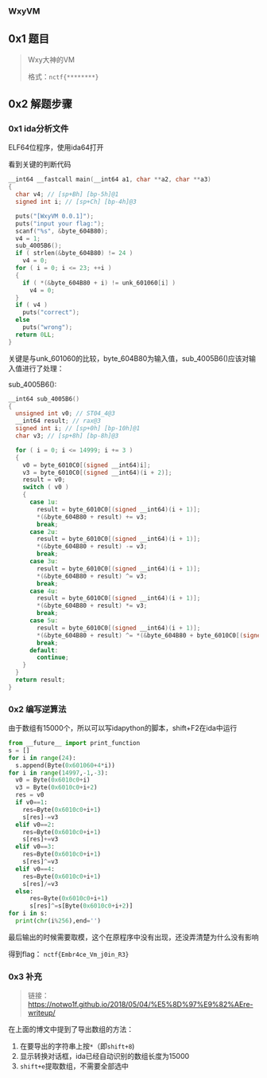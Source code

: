 ### WxyVM

## 0x1 题目

> Wxy大神的VM
>
> 格式：`nctf{********}`

## 0x2 解题步骤

### 0x1 ida分析文件

ELF64位程序，使用ida64打开

看到关键的判断代码

```c
__int64 __fastcall main(__int64 a1, char **a2, char **a3)
{
  char v4; // [sp+Bh] [bp-5h]@1
  signed int i; // [sp+Ch] [bp-4h]@3

  puts("[WxyVM 0.0.1]");
  puts("input your flag:");
  scanf("%s", &byte_604B80);
  v4 = 1;
  sub_4005B6();
  if ( strlen(&byte_604B80) != 24 )
    v4 = 0;
  for ( i = 0; i <= 23; ++i )
  {
    if ( *(&byte_604B80 + i) != unk_601060[i] )
      v4 = 0;
  }
  if ( v4 )
    puts("correct");
  else
    puts("wrong");
  return 0LL;
}
```

关键是与unk_601060的比较，byte_604B80为输入值，sub_4005B6()应该对输入值进行了处理：

sub_4005B6():

```c
__int64 sub_4005B6()
{
  unsigned int v0; // ST04_4@3
  __int64 result; // rax@3
  signed int i; // [sp+0h] [bp-10h]@1
  char v3; // [sp+8h] [bp-8h]@3

  for ( i = 0; i <= 14999; i += 3 )
  {
    v0 = byte_6010C0[(signed __int64)i];
    v3 = byte_6010C0[(signed __int64)(i + 2)];
    result = v0;
    switch ( v0 )
    {
      case 1u:
        result = byte_6010C0[(signed __int64)(i + 1)];
        *(&byte_604B80 + result) += v3;
        break;
      case 2u:
        result = byte_6010C0[(signed __int64)(i + 1)];
        *(&byte_604B80 + result) -= v3;
        break;
      case 3u:
        result = byte_6010C0[(signed __int64)(i + 1)];
        *(&byte_604B80 + result) ^= v3;
        break;
      case 4u:
        result = byte_6010C0[(signed __int64)(i + 1)];
        *(&byte_604B80 + result) *= v3;
        break;
      case 5u:
        result = byte_6010C0[(signed __int64)(i + 1)];
        *(&byte_604B80 + result) ^= *(&byte_604B80 + byte_6010C0[(signed __int64)(i + 2)]);
        break;
      default:
        continue;
    }
  }
  return result;
}
```

### 0x2 编写逆算法

由于数组有15000个，所以可以写idapython的脚本，shift+F2在ida中运行

```python
from __future__ import print_function
s = []
for i in range(24):
  s.append(Byte(0x601060+4*i))
for i in range(14997,-1,-3):
  v0 = Byte(0x6010c0+i)
  v3 = Byte(0x6010c0+i+2)
  res = v0
  if v0==1:
    res=Byte(0x6010c0+i+1)
    s[res]-=v3
  elif v0==2:
    res=Byte(0x6010c0+i+1)
    s[res]+=v3
  elif v0==3:
    res=Byte(0x6010c0+i+1)
    s[res]^=v3
  elif v0==4:
    res=Byte(0x6010c0+i+1)
    s[res]/=v3
  else:
      res=Byte(0x6010c0+i+1)
      s[res]^=s[Byte(0x6010c0+i+2)]
for i in s:
  print(chr(i%256),end='')

```

最后输出的时候需要取模，这个在原程序中没有出现，还没弄清楚为什么没有影响

得到flag： `nctf{Embr4ce_Vm_j0in_R3}`

### 0x3 补充

> 链接：https://notwo1f.github.io/2018/05/04/%E5%8D%97%E9%82%AEre-writeup/

在上面的博文中提到了导出数组的方法：

1. 在要导出的字符串上按`*`（即`shift+8`)
2. 显示转换对话框，ida已经自动识别的数组长度为15000
3. `shift+e`提取数组，不需要全部选中

